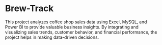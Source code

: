 # Brew-Track
This project analyzes coffee shop sales data using Excel, MySQL, and Power BI to  provide valuable business insights. By integrating and visualizing sales trends,  customer behavior, and financial performance, the project helps in making data-driven  decisions. 
